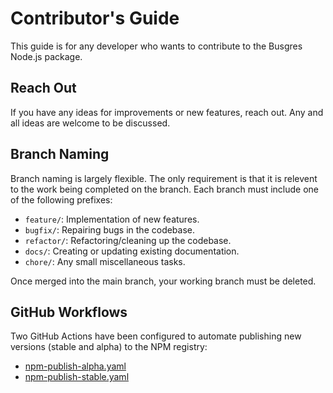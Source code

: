 # Contributor's Guide
This guide is for any developer who wants to contribute to the Busgres Node.js package.
## Reach Out
If you have any ideas for improvements or new features, reach out. Any and all ideas are welcome to be discussed.
## Branch Naming
Branch naming is largely flexible. The only requirement is that it is relevent to the work being completed on the branch. Each branch must include one of the following prefixes:
- `feature/`: Implementation of new features.
- `bugfix/`: Repairing bugs in the codebase.
- `refactor/`: Refactoring/cleaning up the codebase.
- `docs/`: Creating or updating existing documentation.
- `chore/`: Any small miscellaneous tasks.

Once merged into the main branch, your working branch must be deleted.
## GitHub Workflows
Two GitHub Actions have been configured to automate publishing new versions (stable and alpha) to the NPM registry:
- [npm-publish-alpha.yaml](https://github.com/rtasalem/busgres/blob/main/.github/workflows/npm-publish-alpha.yaml)
- [npm-publish-stable.yaml](https://github.com/rtasalem/busgres/blob/main/.github/workflows/npm-publish-stable.yaml)
